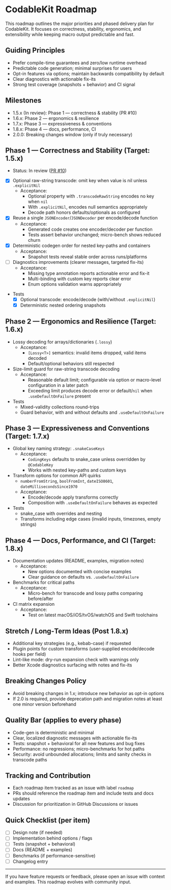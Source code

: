 # CodableKit Roadmap

This roadmap outlines the major priorities and phased delivery plan for CodableKit. It focuses on correctness, stability, ergonomics, and extensibility while keeping macro output predictable and fast.

## Guiding Principles
- Prefer compile-time guarantees and zero/low runtime overhead
- Predictable code generation; minimal surprises for users
- Opt-in features via options; maintain backwards compatibility by default
- Clear diagnostics with actionable fix-its
- Strong test coverage (snapshots + behavior) and CI signal

## Milestones
- 1.5.x (In review): Phase 1 — correctness & stability (PR #10)
- 1.6.x: Phase 2 — ergonomics & resilience
- 1.7.x: Phase 3 — expressiveness & conventions
- 1.8.x: Phase 4 — docs, performance, CI
- 2.0.0: Breaking changes window (only if truly necessary)

## Phase 1 — Correctness and Stability (Target: 1.5.x)
- Status: In review ([PR #10](https://github.com/WendellXY/CodableKit/pull/10))
- [x] Optional raw-string transcode: omit key when value is nil unless `.explicitNil`
  - Acceptance:
    - Optional property with `.transcodeRawString` encodes no key when `nil`
    - With `.explicitNil`, encodes null semantics appropriately
    - Decode path honors defaults/optionals as configured
- [x] Reuse a single `JSONEncoder`/`JSONDecoder` per encode/decode function
  - Acceptance:
    - Generated code creates one encoder/decoder per function
    - Tests assert behavior unchanged; micro-bench shows reduced churn
- [x] Deterministic codegen order for nested key-paths and containers
  - Acceptance:
    - Snapshot tests reveal stable order across runs/platforms
- [ ] Diagnostics improvements (clearer messages, targeted fix-its)
  - Acceptance:
    - Missing type annotation reports actionable error and fix-it
    - Multi-binding with custom key reports clear error
    - Enum options validation warns appropriately
- Tests
  - [x] Optional transcode: encode/decode (with/without `.explicitNil`)
  - [x] Deterministic nested ordering snapshots

## Phase 2 — Ergonomics and Resilience (Target: 1.6.x)
- Lossy decoding for arrays/dictionaries (`.lossy`)
  - Acceptance:
    - `[Lossy<T>]` semantics: invalid items dropped, valid items decoded
    - Default/optional behaviors still respected
- Size-limit guard for raw-string transcode decoding
  - Acceptance:
    - Reasonable default limit; configurable via option or macro-level configuration in a later patch
    - Exceeding limit produces decode error or default/`nil` when `.useDefaultOnFailure` present
- Tests
  - Mixed-validity collections round-trips
  - Guard behavior, with and without defaults and `.useDefaultOnFailure`

## Phase 3 — Expressiveness and Conventions (Target: 1.7.x)
- Global key naming strategy: `.snakeCaseKeys`
  - Acceptance:
    - `CodingKeys` defaults to snake_case unless overridden by `@CodableKey`
    - Works with nested key-paths and custom keys
- Transform options for common API quirks
  - `numberFromString`, `boolFromInt`, `dateISO8601`, `dateMillisecondsSince1970`
  - Acceptance:
    - Encode/decode apply transforms correctly
    - Composition with `.useDefaultOnFailure` behaves as expected
- Tests
  - snake_case with overrides and nesting
  - Transforms including edge cases (invalid inputs, timezones, empty strings)

## Phase 4 — Docs, Performance, and CI (Target: 1.8.x)
- Documentation updates (README, examples, migration notes)
  - Acceptance:
    - New options documented with concise examples
    - Clear guidance on defaults vs. `.useDefaultOnFailure`
- Benchmarks for critical paths
  - Acceptance:
    - Micro-bench for transcode and lossy paths comparing before/after
- CI matrix expansion
  - Acceptance:
    - Test on latest macOS/iOS/tvOS/watchOS and Swift toolchains

## Stretch / Long‑Term Ideas (Post 1.8.x)
- Additional key strategies (e.g., kebab-case) if requested
- Plugin points for custom transforms (user-supplied encode/decode hooks per field)
- Lint-like mode: dry-run expansion check with warnings only
- Better Xcode diagnostics surfacing with notes and fix-its

## Breaking Changes Policy
- Avoid breaking changes in 1.x; introduce new behavior as opt-in options
- If 2.0 is required, provide deprecation path and migration notes at least one minor version beforehand

## Quality Bar (applies to every phase)
- Code-gen is deterministic and minimal
- Clear, localized diagnostic messages with actionable fix-its
- Tests: snapshot + behavioral for all new features and bug fixes
- Performance: no regressions; micro-benchmarks for hot paths
- Security: avoid unbounded allocations; limits and sanity checks in transcode paths

## Tracking and Contribution
- Each roadmap item tracked as an issue with label `roadmap`
- PRs should reference the roadmap item and include tests and docs updates
- Discussion for prioritization in GitHub Discussions or issues

## Quick Checklist (per item)
- [ ] Design note (if needed)
- [ ] Implementation behind options / flags
- [ ] Tests (snapshot + behavioral)
- [ ] Docs (README + examples)
- [ ] Benchmarks (if performance-sensitive)
- [ ] Changelog entry

---

If you have feature requests or feedback, please open an issue with context and examples. This roadmap evolves with community input.
